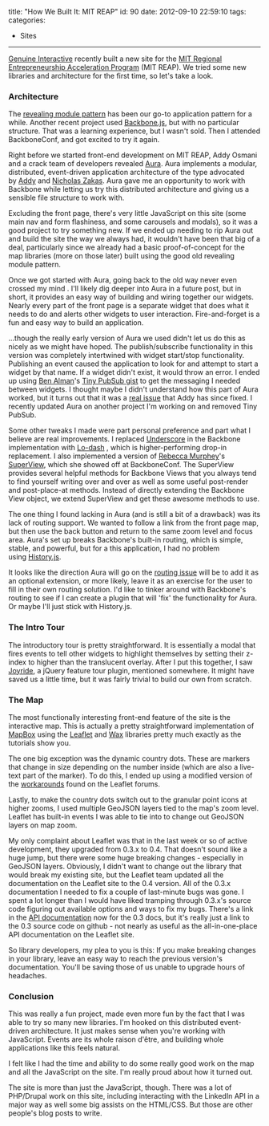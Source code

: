 title: "How We Built It: MIT REAP"
id: 90
date: 2012-09-10 22:59:10
tags:
categories:
  - Sites
---

<a title="Genuine Interactive" href="http://www.genuineinteractive.com/">Genuine Interactive</a> recently built a new site for the <a title="MIT REAP" href="http://reap.mit.edu/">MIT Regional Entrepreneurship Acceleration Program</a> (MIT REAP). We tried some new libraries and architecture for the first time, so let's take a look.

<!-- more -->

### Architecture

<a href="/images/filestructure-e1347411581830.jpg"><img class="alignright size-full wp-image-112" title="MIT REAP JavaScript File Structure" src="/images/filestructure-e1347411581830.jpg" alt="" style="max-height: 456px; float: right; max-width: 177px;" /></a>The <a title="Using the Revealing Module Pattern" href="http://www.bobholt.me/2012/08/using-the-revealing-module-pattern/">revealing module pattern</a> has been our go-to application pattern for a while. Another recent project used <a href="http://backbonejs.org/">Backbone.js</a>, but with no particular structure. That was a learning experience, but I wasn't sold. Then I attended BackboneConf, and got excited to try it again.

Right before we started front-end development on MIT REAP, Addy Osmani and a crack team of developers revealed <a title="Aura" href="http://addyosmani.github.com/aura/">Aura</a>. Aura implements a modular, distributed, event-driven application architecture of the type advocated by <a title="Addy Osmani: Patterns For Large-Scale JavaScript Application Architecture" href="http://addyosmani.com/largescalejavascript/">Addy</a> and <a title="Nicholas Zakas: Scalable JavaScript Application Architecture" href="http://www.slideshare.net/nzakas/scalable-javascript-application-architecture">Nicholas Zakas</a>. Aura gave me an opportunity to work with Backbone while letting us try this distributed architecture and giving us a sensible file structure to work with.

Excluding the front page, there's very little JavaScript on this site (some main nav and form flashiness, and some carousels and modals), so it was a good project to try something new. If we ended up needing to rip Aura out and build the site the way we always had, it wouldn't have been that big of a deal, particularly since we already had a basic proof-of-concept for the map libraries (more on those later) built using the good old revealing module pattern.

Once we got started with Aura, going back to the old way never even crossed my mind . I'll likely dig deeper into Aura in a future post, but in short, it provides an easy way of building and wiring together our widgets. Nearly every part of the front page is a separate widget that does what it needs to do and alerts other widgets to user interaction. Fire-and-forget is a fun and easy way to build an application.

…though the really early version of Aura we used didn't let us do this as nicely as we might have hoped. The publish/subscribe functionality in this version was completely intertwined with widget start/stop functionality. Publishing an event caused the application to look for and attempt to start a widget by that name. If a widget didn't exist, it would throw an error. I ended up using <a title="Ben Alman" href="http://benalman.com/">Ben Alman</a>'s <a title="Ben Alman: Tiny PubSub" href="https://gist.github.com/661855">Tiny PubSub gist</a> to get the messaging I needed between widgets. I thought maybe I didn't understand how this part of Aura worked, but it turns out that it was a <a title="Aura Issue #23" href="https://github.com/addyosmani/aura/issues/23">real issue</a> that Addy has since fixed. I recently updated Aura on another project I'm working on and removed Tiny PubSub.

Some other tweaks I made were part personal preference and part what I believe are real improvements. I replaced <a title="Underscore" href="http://documentcloud.github.com/underscore/">Underscore</a> in the Backbone implementation with <a title="Lo-Dash" href="https://github.com/bestiejs/lodash">Lo-dash</a> , which is higher-performing drop-in replacement. I also implemented a version of <a title="Rebecca Murphey" href="http://rmurphey.com/">Rebecca Murphey</a>'s <a title="Rebecca Murphey: SuperView" href="https://github.com/rmurphey/srchr-demo/blob/master/app/views/base.js">SuperView</a>, which she showed off at BackboneConf. The SuperView provides several helpful methods for Backbone Views that you always tend to find yourself writing over and over as well as some useful post-render and post-place-at methods. Instead of directly extending the Backbone View object, we extend SuperView and get these awesome methods to use.

The one thing I found lacking in Aura (and is still a bit of a drawback) was its lack of routing support. We wanted to follow a link from the front page map, but then use the back button and return to the same zoom level and focus area. Aura's set up breaks Backbone's built-in routing, which is simple, stable, and powerful, but for a this application, I had no problem using <a title="History.js" href="https://github.com/balupton/History.js/">History.js</a>.

It looks like the direction Aura will go on the <a title="Aura Issue 93: Route events" href="https://github.com/addyosmani/aura/issues/93">routing issue</a> will be to add it as an optional extension, or more likely, leave it as an exercise for the user to fill in their own routing solution. I'd like to tinker around with Backbone's routing to see if I can create a plugin that will 'fix' the functionality for Aura. Or maybe I'll just stick with History.js.

### The Intro Tour

<a href="/images/tour.jpg"><img class="alignright size-medium wp-image-116" title="MIT REAP Map Tour" src="/images/tour.jpg" alt="" style="float: right; max-width: 260px; max-height:147px;" /></a>The introductory tour is pretty straightforward. It is essentially a modal that fires events to tell other widgets to highlight themselves by setting their z-index to higher than the translucent overlay. After I put this together, I saw <a title="Joyride: jQuery Tour Plugin" href="http://www.zurb.com/playground/jquery-joyride-feature-tour-plugin">Joyride</a>, a jQuery feature tour plugin, mentioned somewhere. It might have saved us a little time, but it was fairly trivial to build our own from scratch.

### The Map

<a href="/images/map.jpg"><img class="alignright size-medium wp-image-120" title="map" src="/images/map.jpg" alt="" style="float: right; max-width: 260px; max-height: 147px;" /></a>The most functionally interesting front-end feature of the site is the interactive map. This is actually a pretty straightforward implementation of <a title="MapBox" href="http://mapbox.com/">MapBox</a> using the <a title="Leaflet" href="http://leaflet.cloudmade.com/">Leaflet</a> and <a title="MapBox Wax" href="http://mapbox.com/wax/">Wax</a> libraries pretty much exactly as the tutorials show you.

The one big exception was the dynamic country dots. These are markers that change in size depending on the number inside (which are also a live-text part of the marker). To do this, I ended up using a modified version of the <a title="Workarounds for live text in Leaflet markers" href="http://leaflet.uservoice.com/forums/150880-ideas-and-suggestions-for-leaflet/suggestions/2720350-number-the-markers">workarounds</a> found on the Leaflet forums.

Lastly, to make the country dots switch out to the granular point icons at higher zooms, I used multiple GeoJSON layers tied to the map's zoom level. Leaflet has built-in events I was able to tie into to change out GeoJSON layers on map zoom.

My only complaint about Leaflet was that in the last week or so of active development, they upgraded from 0.3.x to 0.4. That doesn't sound like a huge jump, but there were some huge breaking changes - especially in GeoJSON layers. Obviously, I didn't want to change out the library that would break my existing site, but the Leaflet team updated all the documentation on the Leaflet site to the 0.4 version. All of the 0.3.x documentation I needed to fix a couple of last-minute bugs was gone. I spent a lot longer than I would have liked tramping through 0.3.x's source code figuring out available options and ways to fix my bugs. There's a link in the <a title="Leaflet API Documentation" href="http://leaflet.cloudmade.com/reference.html">API documentation</a> now for the 0.3 docs, but it's really just a link to the 0.3 source code on github - not nearly as useful as the all-in-one-place API documentation on the Leaflet site.

So library developers, my plea to you is this: If you make breaking changes in your library, leave an easy way to reach the previous version's documentation. You'll be saving those of us unable to upgrade hours of headaches.

### Conclusion

This was really a fun project, made even more fun by the fact that I was able to try so many new libraries. I'm hooked on this distributed event-driven architecture. It just makes sense when you're working with JavaScript. Events are its whole raison d'être, and building whole applications like this feels natural.

I felt like I had the time and ability to do some really good work on the map and all the JavaScript on the site. I'm really proud about how it turned out.

The site is more than just the JavaScript, though. There was a lot of PHP/Drupal work on this site, including interacting with the LinkedIn API in a major way as well some big assists on the HTML/CSS. But those are other people's blog posts to write.
